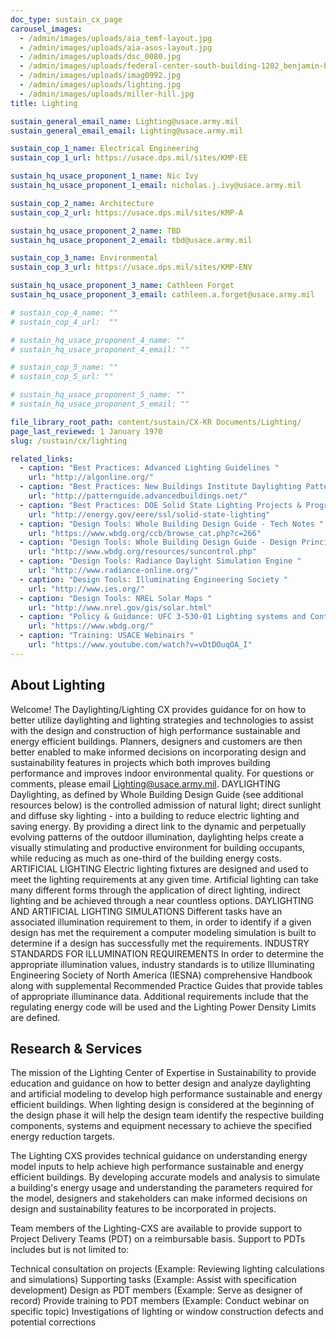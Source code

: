 ```yaml
---
doc_type: sustain_cx_page
carousel_images:
  - /admin/images/uploads/aia_temf-layout.jpg
  - /admin/images/uploads/aia-asos-layout.jpg
  - /admin/images/uploads/dsc_0080.jpg
  - /admin/images/uploads/federal-center-south-building-1202_benjamin-benschneider_workplace.jpg
  - /admin/images/uploads/imag0992.jpg
  - /admin/images/uploads/lighting.jpg
  - /admin/images/uploads/miller-hill.jpg
title: Lighting

sustain_general_email_name: Lighting@usace.army.mil
sustain_general_email_email: Lighting@usace.army.mil

sustain_cop_1_name: Electrical Engineering
sustain_cop_1_url: https://usace.dps.mil/sites/KMP-EE

sustain_hq_usace_proponent_1_name: Nic Ivy
sustain_hq_usace_proponent_1_email: nicholas.j.ivy@usace.army.mil

sustain_cop_2_name: Architecture
sustain_cop_2_url: https://usace.dps.mil/sites/KMP-A

sustain_hq_usace_proponent_2_name: TBD
sustain_hq_usace_proponent_2_email: tbd@usace.army.mil

sustain_cop_3_name: Environmental
sustain_cop_3_url: https://usace.dps.mil/sites/KMP-ENV

sustain_hq_usace_proponent_3_name: Cathleen Forget
sustain_hq_usace_proponent_3_email: cathleen.a.forget@usace.army.mil

# sustain_cop_4_name: ""
# sustain_cop_4_url:  ""

# sustain_hq_usace_proponent_4_name: ""
# sustain_hq_usace_proponent_4_email: ""

# sustain_cop_5_name: ""
# sustain_cop_5_url: ""

# sustain_hq_usace_proponent_5_name: ""
# sustain_hq_usace_proponent_5_email: ""

file_library_root_path: content/sustain/CX-KR Documents/Lighting/
page_last_reviewed: 1 January 1970
slug: /sustain/cx/lighting

related_links:
  - caption: "Best Practices: Advanced Lighting Guidelines "
    url: "http://algonline.org/"
  - caption: "Best Practices: New Buildings Institute Daylighting Pattern Guide "
    url: "http://patternguide.advancedbuildings.net/"
  - caption: "Best Practices: DOE Solid State Lighting Projects & Programs "
    url: "http://energy.gov/eere/ssl/solid-state-lighting"
  - caption: "Design Tools: Whole Building Design Guide - Tech Notes "
    url: "https://www.wbdg.org/ccb/browse_cat.php?c=266"
  - caption: "Design Tools: Whole Building Design Guide - Design Principles "
    url: "http://www.wbdg.org/resources/suncontrol.php"
  - caption: "Design Tools: Radiance Daylight Simulation Engine "
    url: "http://www.radiance-online.org/"
  - caption: "Design Tools: Illuminating Engineering Society "
    url: "http://www.ies.org/"
  - caption: "Design Tools: NREL Solar Maps "
    url: "http://www.nrel.gov/gis/solar.html"
  - caption: "Policy & Guidance: UFC 3-530-01 Lighting systems and Controls "
    url: "https://www.wbdg.org/"
  - caption: "Training: USACE Webinairs "
    url: "https://www.youtube.com/watch?v=vDtDOuqOA_I"
---
```


## About Lighting

Welcome!
The Daylighting/Lighting CX provides guidance for on how to better utilize daylighting and lighting strategies and technologies to assist with the design and construction of high performance sustainable and energy efficient buildings. Planners, designers and customers are then better enabled to make informed decisions on incorporating design and sustainability features in projects which both improves building performance and improves indoor environmental quality.
For questions or comments, please email Lighting@usace.army.mil.
DAYLIGHTING
Daylighting, as defined by Whole Building Design Guide (see additional resources below) is the controlled admission of natural light; direct sunlight and diffuse sky lighting - into a building to reduce electric lighting and saving energy. By providing a direct link to the dynamic and perpetually evolving patterns of the outdoor illumination, daylighting helps create a visually stimulating and productive environment for building occupants, while reducing as much as one-third of the building energy costs.
ARTIFICIAL LIGHTING
Electric lighting fixtures are designed and used to meet the lighting requirements at any given time. Artificial lighting can take many different forms through the application of direct lighting, indirect lighting and be achieved through a near countless options.
DAYLIGHTING AND ARTIFICIAL LIGHTING SIMULATIONS
Different tasks have an associated illumination requirement to them, in order to identify if a given design has met the requirement a computer modeling simulation is built to determine if a design has successfully met the requirements.
INDUSTRY STANDARDS FOR ILLUMINATION REQUIREMENTS
In order to determine the appropriate illumination values, industry standards is to utilize Illuminating Engineering Society of North America (IESNA) comprehensive Handbook along with supplemental Recommended Practice Guides that provide tables of appropriate illuminance data.
Additional requirements include that the regulating energy code will be used and the Lighting Power Density Limits are defined.

## Research & Services

The mission of the Lighting Center of Expertise in Sustainability to provide education and guidance on how to better design and analyze daylighting and artificial modeling to develop high performance sustainable and energy efficient buildings. When lighting design is considered at the beginning of the design phase it will help the design team identify the respective building components, systems and equipment necessary to achieve the specified energy reduction targets.

The Lighting CXS provides technical guidance on understanding energy model inputs to help achieve high performance sustainable and energy efficient buildings. By developing accurate models and analysis to simulate a building's energy usage and understanding the parameters required for the model, designers and stakeholders can make informed decisions on design and sustainability features to be incorporated in projects.

Team members of the Lighting-CXS are available to provide support to Project Delivery Teams (PDT) on a reimbursable basis. Support to PDTs includes but is not limited to:

Technical consultation on projects (Example: Reviewing lighting calculations and simulations)
Supporting tasks (Example: Assist with specification development)
Design as PDT members (Example: Serve as designer of record)
Provide training to PDT members (Example: Conduct webinar on specific topic)
Investigations of lighting or window construction defects and potential corrections
